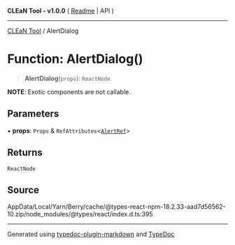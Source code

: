 **CLEaN Tool - v1.0.0** ( [Readme](../README.md) \| API )

***

[CLEaN Tool](../exports.md) / AlertDialog

# Function: AlertDialog()

> **AlertDialog**(`props`): `ReactNode`

**NOTE**: Exotic components are not callable.

## Parameters

▪ **props**: `Props` & `RefAttributes`\<[`AlertRef`](../interfaces/AlertRef.md)\>

## Returns

`ReactNode`

## Source

AppData/Local/Yarn/Berry/cache/@types-react-npm-18.2.33-aad7d56562-10.zip/node\_modules/@types/react/index.d.ts:395

***

Generated using [typedoc-plugin-markdown](https://www.npmjs.com/package/typedoc-plugin-markdown) and [TypeDoc](https://typedoc.org/)
